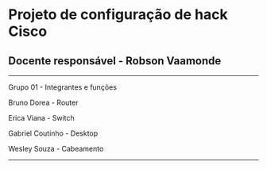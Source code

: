 # Projeto de configuração de hack Cisco
## Docente responsável - Robson Vaamonde

---

Grupo 01 - Integrantes e funções

<p>Bruno Dorea - Router<br>
<p>Erica Viana - Switch<br>
<p>Gabriel Coutinho - Desktop<br>
<p>Wesley Souza - Cabeamento<br>

---
